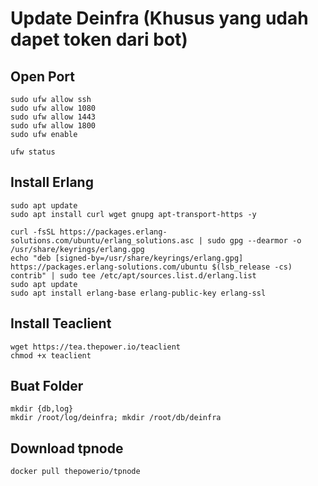 # Update Deinfra (Khusus yang udah dapet token dari bot)

## Open Port
```
sudo ufw allow ssh
sudo ufw allow 1080
sudo ufw allow 1443
sudo ufw allow 1800
sudo ufw enable
```
```
ufw status
```
## Install Erlang
```
sudo apt update
sudo apt install curl wget gnupg apt-transport-https -y
```
```
curl -fsSL https://packages.erlang-solutions.com/ubuntu/erlang_solutions.asc | sudo gpg --dearmor -o /usr/share/keyrings/erlang.gpg
echo "deb [signed-by=/usr/share/keyrings/erlang.gpg] https://packages.erlang-solutions.com/ubuntu $(lsb_release -cs) contrib" | sudo tee /etc/apt/sources.list.d/erlang.list
sudo apt update
sudo apt install erlang-base erlang-public-key erlang-ssl
```
## Install Teaclient
```
wget https://tea.thepower.io/teaclient
chmod +x teaclient
```
## Buat Folder
```
mkdir {db,log}
mkdir /root/log/deinfra; mkdir /root/db/deinfra
```
## Download tpnode
```
docker pull thepowerio/tpnode
```
